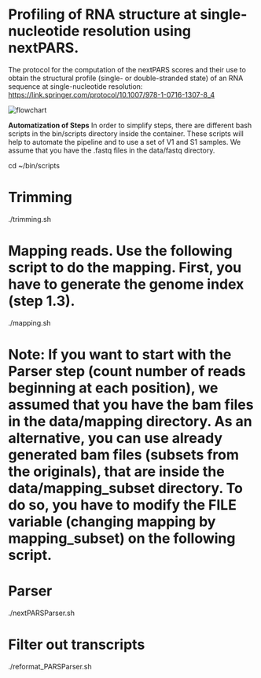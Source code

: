 # Profiling of RNA structure at single-nucleotide resolution using nextPARS.

The protocol for the computation of the nextPARS scores and their use to obtain the structural profile (single- or double-stranded state) of an RNA sequence at single-nucleotide resolution: https://link.springer.com/protocol/10.1007/978-1-0716-1307-8_4


![flowchart](https://user-images.githubusercontent.com/1820116/117805643-7f269300-b259-11eb-8345-994e177b91da.png)


**Automatization of Steps**
In order to simplify steps, there are different bash scripts in the bin/scripts directory inside the container. These scripts will help to automate the pipeline and to use a set of V1 and S1 samples. We assume that you have the .fastq files in the data/fastq directory.

cd ~/bin/scripts

# Trimming
./trimming.sh

# Mapping reads. Use the following script to do the mapping. First, you have to generate the genome index (step 1.3).
./mapping.sh

# Note: If you want to start with the Parser step (count number of reads beginning at each position), we assumed that you have the bam files in the data/mapping directory. As an alternative, you can use already generated bam files (subsets from the originals), that are inside the data/mapping_subset directory. To do so, you have to modify the FILE variable (changing mapping by mapping_subset) on the following script.

# Parser
./nextPARSParser.sh

# Filter out transcripts
./reformat_PARSParser.sh
